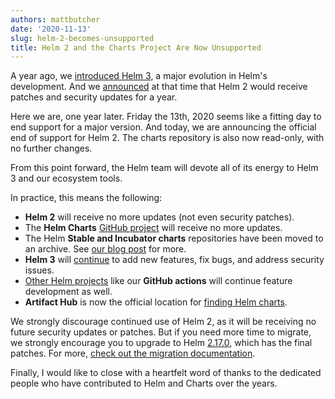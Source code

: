 ```yaml
---
authors: mattbutcher
date: '2020-11-13'
slug: helm-2-becomes-unsupported
title: Helm 2 and the Charts Project Are Now Unsupported
---
```



A year ago, we [introduced Helm 3](https://helm.sh/blog/helm-3-released/), a major evolution in Helm's development. And we [announced](https://helm.sh/blog/2019-10-22-helm-2150-released/) at that time that Helm 2 would receive patches and security updates for a year.

Here we are, one year later. Friday the 13th, 2020 seems like a fitting day to end support for a major version. And today, we are announcing the official end of support for Helm 2. The charts repository is also now read-only, with no further changes.

From this point forward, the Helm team will devote all of its energy to Helm 3 and our ecosystem tools.

In practice, this means the following:

- **Helm 2** will receive no more updates (not even security patches).
- The **Helm Charts** [GitHub project](https://github.com/helm/charts) will receive no more updates.
- The Helm **Stable and Incubator charts** repositories have been moved to an archive. See [our blog post](https://helm.sh/blog/new-location-stable-incubator-charts/) for more.
- **Helm 3** will [continue](https://github.com/helm/helm/releases) to add new features, fix bugs, and address security issues.
- [Other Helm projects](https://github.com/helm) like our **GitHub actions** will continue feature development as well.
- **Artifact Hub** is now the official location for [finding Helm charts](https://artifacthub.io/).

We strongly discourage continued use of Helm 2, as it will be receiving no future security updates or patches. But if you need more time to migrate, we strongly encourage you to upgrade to Helm [2.17.0](https://github.com/helm/helm/releases/tag/v2.17.0), which has the final patches. For more, [check out the migration documentation](https://helm.sh/docs/topics/v2_v3_migration/).

Finally, I would like to close with a heartfelt word of thanks to the dedicated people who have contributed to Helm and Charts over the years.